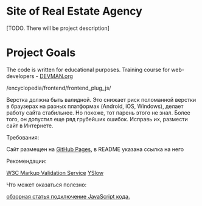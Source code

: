 # Site of Real Estate Agency

[TODO. There will be project description]

# Project Goals

The code is written for educational purposes. Training course for web-developers - [DEVMAN.org](https://devman.org)




/encyclopedia/frontend/frontend_plug_js/

Верстка должна быть валидной. Это снижает риск поломанной верстки в браузерах на разных платформах (Android, iOS, Windows), делает работу сайта стабильнее. Но похоже, тот парень этого не знал. Более того, он допустил еще ряд грубейших ошибок. Исправь их, размести сайт в Интернете.

Требования:

   Сайт размещен на [GitHub Pages](https://pages.github.com/), в README указана ссылка на него

Рекомендации:

   [W3C Markup Validation Service](https://validator.w3.org/)
   [YSlow](http://yslow.org/)

Что может оказаться полезно:

   [обзорная статья подключение JavaScript кода.](https://devman.org/encyclopedia/frontend/frontend_plug_js/)

